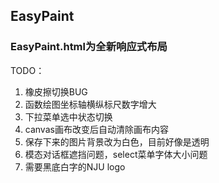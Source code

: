 ## EasyPaint

### EasyPaint.html为全新响应式布局

TODO：
1. 橡皮擦切换BUG
2. 函数绘图坐标轴横纵标尺数字增大 
3. 下拉菜单选中状态切换
4. canvas画布改变后自动清除画布内容
5. 保存下来的图片背景改为白色，目前好像是透明
6. 模态对话框遮挡问题，select菜单字体大小问题
7. 需要黑底白字的NJU logo

